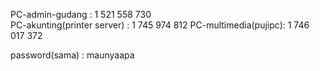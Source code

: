 PC-admin-gudang : 1 521 558 730  
PC-akunting(printer server) : 1 745 974 812
PC-multimedia(pujipc): 1 746 017 372



password(sama) : maunyaapa
